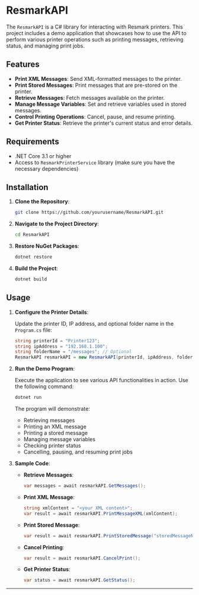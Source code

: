 # ResmarkAPI

The `ResmarkAPI` is a C# library for interacting with Resmark printers. This project includes a demo application that showcases how to use the API to perform various printer operations such as printing messages, retrieving status, and managing print jobs.

## Features

- **Print XML Messages**: Send XML-formatted messages to the printer.
- **Print Stored Messages**: Print messages that are pre-stored on the printer.
- **Retrieve Messages**: Fetch messages available on the printer.
- **Manage Message Variables**: Set and retrieve variables used in stored messages.
- **Control Printing Operations**: Cancel, pause, and resume printing.
- **Get Printer Status**: Retrieve the printer's current status and error details.

## Requirements

- .NET Core 3.1 or higher
- Access to `ResmarkPrinterService` library (make sure you have the necessary dependencies)

## Installation

1. **Clone the Repository**:
    ```bash
    git clone https://github.com/yourusername/ResmarkAPI.git
    ```

2. **Navigate to the Project Directory**:
    ```bash
    cd ResmarkAPI
    ```

3. **Restore NuGet Packages**:
    ```bash
    dotnet restore
    ```

4. **Build the Project**:
    ```bash
    dotnet build
    ```

## Usage

1. **Configure the Printer Details**:

    Update the printer ID, IP address, and optional folder name in the `Program.cs` file:
    ```csharp
    string printerId = "Printer123";
    string ipAddress = "192.168.1.100";
    string folderName = "/messages"; // Optional
    ResmarkAPI resmarkAPI = new ResmarkAPI(printerId, ipAddress, folderName);
    ```

2. **Run the Demo Program**:

    Execute the application to see various API functionalities in action. Use the following command:
    ```bash
    dotnet run
    ```

    The program will demonstrate:
    - Retrieving messages
    - Printing an XML message
    - Printing a stored message
    - Managing message variables
    - Checking printer status
    - Cancelling, pausing, and resuming print jobs

3. **Sample Code**:

    - **Retrieve Messages**:
      ```csharp
      var messages = await resmarkAPI.GetMessages();
      ```

    - **Print XML Message**:
      ```csharp
      string xmlContent = "<your XML content>";
      var result = await resmarkAPI.PrintMessageXML(xmlContent);
      ```

    - **Print Stored Message**:
      ```csharp
      var result = await resmarkAPI.PrintStoredMessage("storedMessageName");
      ```

    - **Cancel Printing**:
      ```csharp
      var result = await resmarkAPI.CancelPrint();
      ```

    - **Get Printer Status**:
      ```csharp
      var status = await resmarkAPI.GetStatus();
      ```
--- 
